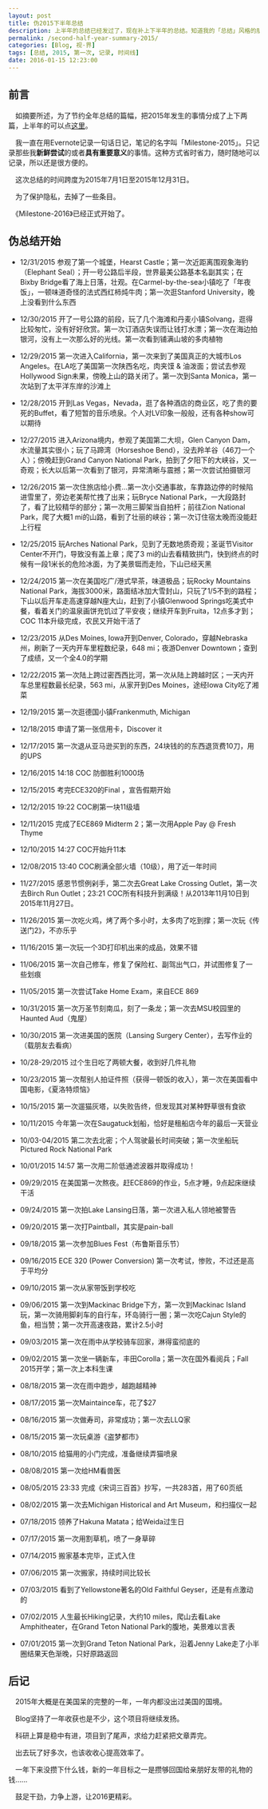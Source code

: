 ```yaml
---
layout: post
title: 伪2015下半年总结
description: 上半年的总结已经发过了，现在补上下半年的总结。知道我的「总结」风格的朋友应该对「伪」还是很了解的哈。
permalink: /second-half-year-summary-2015/
categories: [Blog, 视·界]
tags: [总结, 2015, 第一次, 记录, 时间线]
date: 2016-01-15 12:23:00
--- 
```


## 前言

　如摘要所述，为了节约全年总结的篇幅，把2015年发生的事情分成了上下两篇，上半年的可以点[这里](/first-half-year-summary-2015/)。

　我一直在用Evernote记录一句话日记，笔记的名字叫「Milestone-2015」。只记录那些我**新鲜尝试**的或者**具有重要意义**的事情。这种方式省时省力，随时随地可以记录，所以还是很方便的。

　这次总结的时间跨度为2015年7月1日至2015年12月31日。

　为了保护隐私，去掉了一些条目。

　《Milestone-2016》已经正式开始了。

## 伪总结开始

- 12/31/2015 参观了第一个城堡，Hearst Castle；第一次近距离围观象海豹（Elephant Seal）；开一号公路后半段，世界最美公路基本名副其实；在Bixby Bridge看了海上日落，壮观。在Carmel-by-the-sea小镇吃了「年夜饭」，一顿味道奇怪的法式西红柿炖牛肉；第一次逛Stanford University，晚上没看到什么东西

- 12/30/2015 开了一号公路的前段，玩了几个海滩和丹麦小镇Solvang，逛得比较匆忙，没有好好欣赏。第一次订酒店失误而让钱打水漂；第一次在海边拍银河，没有上一次那么好的光线。第一次看到铺满山坡的多肉植物

- 12/29/2015 第一次进入California，第一次来到了美国真正的大城市Los Angeles。在LA吃了美国第一次陕西名吃，肉夹馍 & 油泼面；尝试去参观Hollywood Sign未果，傍晚上山的路关闭了。第一次到Santa Monica，第一次站到了太平洋东岸的沙滩上

- 12/28/2015 开到Las Vegas，Nevada，逛了各种酒店的商业区，吃了贵的要死的Buffet，看了短暂的音乐喷泉。个人对LV印象一般般，还有各种show可以期待

- 12/27/2015 进入Arizona境内，参观了美国第二大坝，Glen Canyon Dam，水流量其实很小；玩了马蹄湾（Horseshoe Bend），没去羚羊谷（46刀一个人）；傍晚赶到Grand Canyon National Park，拍到了夕阳下的大峡谷，又一奇观；长大以后第一次看到了银河，异常清晰与震撼；第一次尝试拍摄银河

- 12/26/2015 第一次住旅店给小费…第一次小交通事故，车靠路边停的时候陷进雪里了，旁边老美帮忙拽了出来；玩Bryce National Park，一大段路封了，看了比较精华的部分；第一次用三脚架当自拍杆；前往Zion National Park，爬了大概1 mi的山路，看到了壮丽的峡谷；第一次订住宿太晚而没能赶上行程

- 12/25/2015 玩Arches National Park，见到了无数地质奇观；圣诞节Visitor Center不开门，导致没有盖上章；爬了3 mi的山去看精致拱门，快到终点的时候有一段1米长的危险冰面，为了美景铤而走险，下山已经天黑

- 12/24/2015 第一次在美国吃广/港式早茶，味道极品；玩Rocky Mountains National Park，海拔3000米，路面结冰加大雪封山，只玩了1/5不到的路程；下山以后开车走高速穿越N座大山，赶到了小镇Glenwood Springs吃美式中餐，看着关门的温泉画饼充饥过了平安夜；继续开车到Fruita，12点多才到；COC 11本升级完成，农民又开始干活了

- 12/23/2015 从Des Moines, Iowa开到Denver, Colorado，穿越Nebraska州，刷新了一天内开车里程数纪录，648 mi；夜游Denver Downtown；查到了成绩，又一个全4.0的学期

- 12/22/2015 第一次陆上跨过密西西比河，第一次从陆上跨越时区；一天内开车总里程数最长纪录，563 mi，从家开到Des Moines，途经Iowa City吃了湘菜

- 12/19/2015 第一次逛德国小镇Frankenmuth, Michigan

- 12/18/2015 申请了第一张信用卡，Discover it

- 12/17/2015 第一次退从亚马逊买到的东西，24块钱的的东西退货费10刀，用的UPS

- 12/16/2015 14:18 COC 防御胜利1000场

- 12/15/2015 考完ECE320的Final ，宣告假期开始

- 12/12/2015 19:22 COC刷第一块11级墙

- 12/11/2015 完成了ECE869 Midterm 2；第一次用Apple Pay @ Fresh Thyme

- 12/10/2015 14:27 COC开始升11本

- 12/08/2015 13:40 COC刷满全部火墙（10级），用了近一年时间

- 11/27/2015 感恩节惯例剁手，第二次去Great Lake Crossing Outlet，第一次去Birch Run Outlet；23:21 COC所有科技升到满级！从2013年11月10日到2015年11月27日。

- 11/26/2015 第一次吃火鸡，烤了两个多小时，太多肉了吃到撑；第一次玩《传送门2》，不亦乐乎

- 11/16/2015 第一次玩一个3D打印机出来的成品，效果不错

- 11/06/2015 第一次自己修车，修复了保险杠、副驾出气口，并试图修复了一些划痕

- 11/05/2015 第一次尝试Take Home Exam，来自ECE 869

- 10/31/2015 第一次万圣节刻南瓜，刻了一条龙；第一次去MSU校园里的Haunted Aud（鬼屋）

- 10/30/2015 第一次进美国的医院（Lansing Surgery Center），去写作业的（载朋友去看病）

- 10/28-29/2015 过个生日吃了两顿大餐，收到好几件礼物

- 10/23/2015 第一次帮别人拍证件照（获得一顿饭的收入），第一次在美国看中国电影，《夏洛特烦恼》

- 10/15/2015 第一次遛猫灰塔，以失败告终，但发现其对某种野草很有食欲

- 10/11/2015 今年第一次在Saugatuck划船，恰好是租船店今年的最后一天营业

- 10/03-04/2015 第二次去北密；个人驾驶最长时间突破；第一次坐船玩Pictured Rock National Park

- 10/01/2015 14:57 第一次用二阶低通滤波器并取得成功！

- 09/29/2015 在美国第一次熬夜。赶ECE869的作业，5点才睡，9点起床继续干活

- 09/24/2015 第一次拍Lake Lansing日落，第一次进入私人领地被警告

- 09/20/2015 第一次打Paintball，其实是pain-ball

- 09/18/2015 第一次参加Blues Fest（布鲁斯音乐节）

- 09/16/2015 ECE 320 (Power Conversion) 第一次考试，惨败，不过还是高于平均分

- 09/10/2015 第一次从家带饭到学校吃

- 09/06/2015 第一次到Mackinac Bridge下方，第一次到Mackinac Island玩，第一次骑用脚刹车的自行车，环岛骑行一圈；第一次吃Cajun Style的鱼，相当赞；第一次开高速夜路，累计2.5小时

- 09/03/2015 第一次在雨中从学校骑车回家，淋得蛮彻底的

- 09/02/2015 第一次坐一辆新车，丰田Corolla；第一次在国外看阅兵；Fall 2015开学；第一次上本科生课

- 08/18/2015 第一次在雨中跑步，越跑越精神

- 08/17/2015 第一次Maintaince车，花了$27

- 08/16/2015 第一次做寿司，非常成功；第一次去LLQ家

- 08/15/2015 第一次玩桌游《盗梦都市》

- 08/10/2015 给猫用的小门完成，准备继续弄猫喷泉

- 08/08/2015 第一次给HM看兽医

- 08/05/2015 23:33 完成《宋词三百首》抄写，一共283首，用了60页纸

- 08/02/2015 第一次去Michigan Historical and Art Museum，和扫描仪一起

- 07/18/2015 领养了Hakuna Matata；给Weida过生日

- 07/17/2015 第一次用割草机，喷了一身草碎

- 07/14/2015 搬家基本完毕，正式入住

- 07/06/2015 第一次搬家，持续时间比较长

- 07/03/2015 看到了Yellowstone著名的Old Faithful Geyser，还是有点激动的

- 07/02/2015 人生最长Hiking记录，大约10 miles，爬山去看Lake Amphitheater，在Grand Teton National Park的腹地，美景难以言表

- 07/01/2015 第一次到Grand Teton National Park，沿着Jenny Lake走了小半圈结果天色渐晚，只好原路返回

## 后记

　2015年大概是在美国呆的完整的一年，一年内都没出过美国的国境。

　Blog坚持了一年收获也是不少，这个项目将继续发扬。

　科研上算是稳中有进，项目到了尾声，求给力赶紧把文章弄完。

　出去玩了好多次，也该收收心提高效率了。

　一年下来没攒下什么钱，新的一年目标之一是攒够回国给亲朋好友带的礼物的钱……

　鼓足干劲，力争上游，让2016更精彩。
